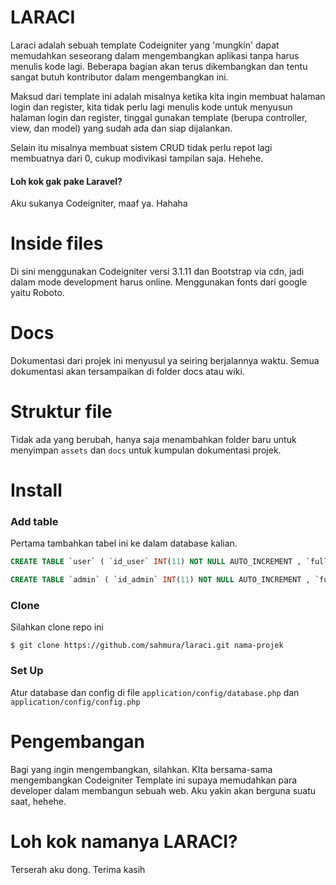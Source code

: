 # LARACI
Laraci adalah sebuah template Codeigniter yang 'mungkin' dapat memudahkan seseorang dalam mengembangkan aplikasi tanpa harus menulis kode lagi. Beberapa bagian akan terus dikembangkan dan tentu sangat butuh kontributor dalam mengembangkan ini.

Maksud dari template ini adalah misalnya ketika kita ingin membuat halaman login dan register, kita tidak perlu lagi menulis kode untuk menyusun halaman login dan register, tinggal gunakan template (berupa controller, view, dan model) yang sudah ada dan siap dijalankan.

Selain itu misalnya membuat sistem CRUD tidak perlu repot lagi membuatnya dari 0, cukup modivikasi tampilan saja. Hehehe.

#### Loh kok gak pake Laravel?
Aku sukanya Codeigniter, maaf ya. Hahaha


# Inside files
Di sini menggunakan Codeigniter versi 3.1.11 dan Bootstrap via cdn, jadi dalam mode development harus online. Menggunakan fonts dari google yaitu Roboto.

# Docs
Dokumentasi dari projek ini menyusul ya seiring berjalannya waktu. Semua dokumentasi akan tersampaikan di folder docs atau wiki.

# Struktur file
Tidak ada yang berubah, hanya saja menambahkan folder baru untuk menyimpan `assets` dan `docs` untuk kumpulan dokumentasi projek.

# Install

### Add table
Pertama tambahkan tabel ini ke dalam database kalian.

```sql
CREATE TABLE `user` ( `id_user` INT(11) NOT NULL AUTO_INCREMENT , `fullname` VARCHAR(250) NOT NULL , `email` VARCHAR(250) NOT NULL , `password` VARCHAR(250) NOT NULL , `is_delete` BOOLEAN NOT NULL , `date` TIMESTAMP NOT NULL , PRIMARY KEY (`id_user`)) ENGINE = InnoDB;

CREATE TABLE `admin` ( `id_admin` INT(11) NOT NULL AUTO_INCREMENT , `fullname` VARCHAR(250) NOT NULL , `email` VARCHAR(250) NOT NULL , `password` VARCHAR(250) NOT NULL , `is_delete` BOOLEAN NOT NULL , `date` TIMESTAMP NOT NULL , PRIMARY KEY (`id_user`)) ENGINE = InnoDB;
```

### Clone
Silahkan clone repo ini

```
$ git clone https://github.com/sahmura/laraci.git nama-projek
```

### Set Up
Atur database dan config di file `application/config/database.php` dan `application/config/config.php`

# Pengembangan
Bagi yang ingin mengembangkan, silahkan. KIta bersama-sama mengembangkan Codeigniter Template ini supaya memudahkan para developer dalam membangun sebuah web. Aku yakin akan berguna suatu saat, hehehe.

# Loh kok namanya LARACI?
Terserah aku dong. Terima kasih
